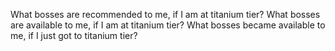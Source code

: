 What bosses are recommended to me, if I am at titanium tier?
What bosses are available to me, if I am at titanium tier?
What bosses became available to me, if I just got to titanium tier?
